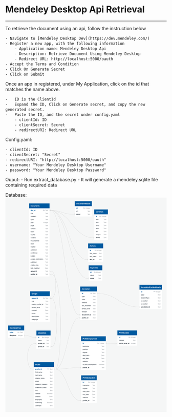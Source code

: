 # Mendeley Desktop Api Retrieval
___
To retrieve the document using an api, follow the instruction below

    - Navigate to [Mendeley Desktop Dev](https://dev.mendeley.com/)
    - Register a new app, with the following information
        - Application name: Mendeley Desktop Api
        - Description: Retrieve Document Using Mendeley Desktop 
        - Redirect URL: http://localhost:5000/oauth 
    - Accept the Terms and Condition
    - Click On Generate Secret
    - Click on Submit 

Once an app in registered, under My Application, click on the id that matches the name above.

    -   ID is the ClientId 
    -   Expand the ID, Click on Generate secret, and copy the new generated secret.
    -   Paste the ID, and the secret under config.yaml
        - clientId: ID 
        - clientSecret: Secret 
        - redirectURI: Redirect URL

Config.yaml:

    - clientId: ID
    - clientSecret: "Secret"
    - redirectURI: "http://localhost:5000/oauth"
    - username: "Your Mendeley Desktop Username"
    - password: "Your Mendeley Desktop Password"

Ouput: 
    - Run extract_database.py 
    - It will generate a mendeley.sqlite file containing required data

Database:
    ![alt Document Schema](../readme/database_schema.png)
